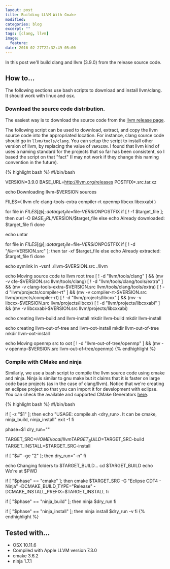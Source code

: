 ```yaml
---
layout: post
title: Building LLVM With Cmake
modified:
categories: blog
excerpt: ""
tags: [clang, llvm]
image:
  feature:
date: 2016-02-27T22:32:49-05:00
---
```


In this post we'll build clang and llvm (3.9.0) from the release source code.

## How to...

The following sections use bash scripts to download and install llvm/clang. It should work with linux and osx.

### Download the source code distribution.

The easiest way is to download the source code from the <a target="null" href="http://llvm.org/releases/download.html#3.9.0">llvm release page</a>.

The following script can be used to download, extract, and copy the llvm source code into the appropriated location. For instance, clang source code should go in `llvm/tools/clang`. You can setup the script to install other version of llvm, by replacing the value of `VERSION`. I found that llvm kind of uses a naming standard for the projects that so far has been consistent, so I based the script on that "fact" (I may not work if they change this naming convention in the future). 


{% highlight bash %}
#!/bin/bash

VERSION=3.9.0
BASE_URL=http://llvm.org/releases
POSTFIX=.src.tar.xz

echo Downloading llvm-$VERSION sources

FILES=(
llvm
cfe
clang-tools-extra
compiler-rt
openmp
libcxx
libcxxabi
)

for file in ${FILES[@]}; do
    target_file=$file-$VERSION$POSTFIX
    if [ ! -f $target_file ]; then
        curl -O $BASE_URL/$VERSION/$target_file
    else
        echo Already downloaded: $target_file
    fi
done

echo untar

for file in ${FILES[@]}; do
    target_file=$file-$VERSION$POSTFIX
    if [ ! -d "$file-$VERSION.src" ]; then
        tar -xf $target_file
    else
        echo Already extracted: $target_file
    fi
done

echo symlink
ln -vsnf ./llvm-$VERSION.src ./llvm 

echo Moving source code to llvm root tree
[ ! -d "llvm/tools/clang" ] && (mv -v cfe-$VERSION.src llvm/tools/clang)
[ ! -d "llvm/tools/clang/tools/extra" ] && (mv -v clang-tools-extra-$VERSION.src llvm/tools/clang/tools/extra)
[ ! -d "llvm/projects/compiler-rt" ] && (mv -v compiler-rt-$VERSION.src llvm/projects/compiler-rt)
[ ! -d "llvm/projects/libcxx" ] && (mv -v libcxx-$VERSION.src llvm/projects/libcxx)
[ ! -d "llvm/projects/libcxxabi" ] && (mv -v libcxxabi-$VERSION.src llvm/projects/libcxxabi)

echo creating llvm-build and llvm-install
mkdir llvm-build
mkdir llvm-install

echo creating llvm-out-of-tree and llvm-oot-install
mkdir llvm-out-of-tree
mkdir llvm-oot-install

echo Moving openmp src to oot
[ ! -d "llvm-out-of-tree/openmp" ] && (mv -v openmp-$VERSION.src llvm-out-of-tree/openmp)
{% endhighlight %}

### Compile with CMake and ninja

Similarly, we use a bash script to compile the llvm source code using cmake and ninja. Ninja is similar to gnu make but it claims that it is faster on large code base projects (as in the case of clang/llvm). Notice that we're creating an eclipse project so that you can import it for development with eclipse. You can check the available and supported CMake Generators <a target="null" href="https://cmake.org/cmake/help/v3.6/manual/cmake-generators.7.html">here</a>.

{% highlight bash %}
#!/bin/bash

if [ -z "$1" ]; then
    echo "USAGE: compile.sh <phase> <dry_run>. It can be cmake, ninja_build, ninja_install"
    exit -1
fi

phase=$1
dry_run=""

TARGET_SRC=${HOME}/local/llvm
TARGET_BUILD=$TARGET_SRC-build
TARGET_INSTALL=$TARGET_SRC-install

if [ "$#" -ge "2" ]; then
    dry_run="-n"
fi

echo Changing folders to $TARGET_BUILD...
cd $TARGET_BUILD
echo We\'re at $PWD

if [ "$phase" == "cmake" ]; then
	cmake $TARGET_SRC -G "Eclipse CDT4 - Ninja" -DCMAKE_BUILD_TYPE="Release" -DCMAKE_INSTALL_PREFIX=$TARGET_INSTALL
fi

if [ "$phase" == "ninja_build" ]; then
	ninja $dry_run
fi

if [ "$phase" == "ninja_install" ]; then
	ninja install $dry_run -v
fi
{% endhighlight %}

## Tested with...

* OSX 10.11.6
* Compiled with Apple LLVM version 7.3.0
* cmake 3.6.2
* ninja 1.7.1

